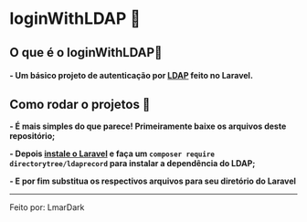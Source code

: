 # loginWithLDAP 📍

## O que é o loginWithLDAP🤔

#### - Um básico projeto de autenticação por [LDAP](https://pt.wikipedia.org/wiki/LDAP) feito no Laravel.

## Como rodar o projetos 👣

**<p>- É mais simples do que parece! Primeiramente baixe os arquivos deste repositório;</p>**
**<p>- Depois [instale o Laravel](https://laravel.com/docs/11.x/installation) e faça um ```composer require directorytree/ldaprecord``` para instalar a dependência do LDAP;**
**<p>- E por fim substitua os respectivos arquivos para seu diretório do Laravel</p>**

---

Feito por: LmarDark
